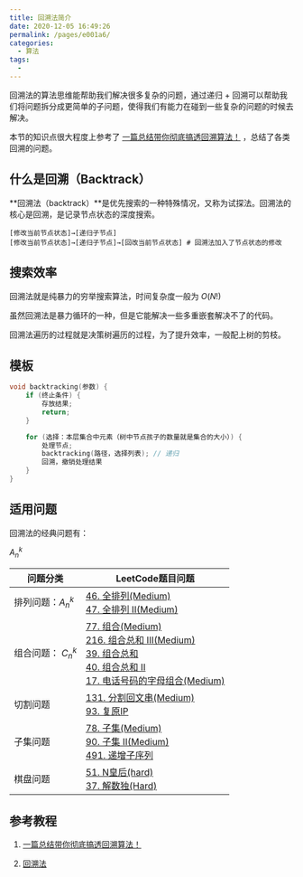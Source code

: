 ```yaml
---
title: 回溯法简介
date: 2020-12-05 16:49:26
permalink: /pages/e001a6/
categories:
  - 算法
tags:
  - 
---
```


回溯法的算法思维能帮助我们解决很多复杂的问题，通过递归 + 回溯可以帮助我们将问题拆分成更简单的子问题，使得我们有能力在碰到一些复杂的问题的时候去解决。

本节的知识点很大程度上参考了 [一篇总结带你彻底搞透回溯算法！](https://mp.weixin.qq.com/s/XlV41qpWYeO0PEjMLHJ0Gw) ，总结了各类回溯的问题。

<!--more-->

## 什么是回溯（Backtrack）

**回溯法（backtrack）**是优先搜索的一种特殊情况，又称为试探法。回溯法的核心是回溯，是记录节点状态的深度搜索。

```
[修改当前节点状态]→[递归子节点]
[修改当前节点状态]→[递归子节点]→[回改当前节点状态] # 回溯法加入了节点状态的修改
```

## 搜索效率

回溯法就是纯暴力的穷举搜索算法，时间复杂度一般为 $O(N!)$ 

虽然回溯法是暴力循环的一种，但是它能解决一些多重嵌套解决不了的代码。

回溯法遍历的过程就是决策树遍历的过程，为了提升效率，一般配上树的剪枝。

## 模板

```c++
void backtracking(参数) {
    if (终止条件) {
        存放结果;
        return;
    }

    for (选择：本层集合中元素（树中节点孩子的数量就是集合的大小）) {
        处理节点;
        backtracking(路径，选择列表); // 递归
        回溯，撤销处理结果
    }
}
```

## 适用问题

回溯法的经典问题有：

$A_n^k$

| 问题分类           | LeetCode题目问题                                             |
| ------------------ | ------------------------------------------------------------ |
| 排列问题：$A_n^k$  | [46. 全排列(Medium)](/pages/5abfa6/) <br />[47. 全排列 II(Medium)](/pages/e3e50f/) |
| 组合问题： $C_n^k$ | [77. 组合(Medium)](/pages/d99a0a/)<br />[216. 组合总和 III(Medium)](/pages/46ccdc/)<br />[39. 组合总和](/pages/e617a4/)<br />[40. 组合总和 II](/pages/ebb06d/)<br />[17. 电话号码的字母组合(Medium)](/pages/6fc9ff/) |
| 切割问题           | [131. 分割回文串(Medium)](/pages/882f12/)<br />[93. 复原IP](/pages/2b7435/) |
| 子集问题           | [78. 子集(Medium)](/pages/d86336/)<br />[90. 子集 II(Medium)](/pages/a7c436/)<br />[491. 递增子序列](/pages/ec9c0c/) |
| 棋盘问题           | [51. N皇后(hard)](/pages/cad0b4/)<br />[37. 解数独(Hard)](/pages/a1420e/) |

## 参考教程

1. [一篇总结带你彻底搞透回溯算法！](https://mp.weixin.qq.com/s/XlV41qpWYeO0PEjMLHJ0Gw)

2. [回溯法](https://greyireland.gitbook.io/algorithm-pattern/suan-fa-si-wei/backtrack)

